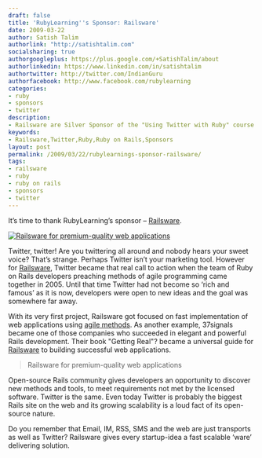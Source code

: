 ```yaml
---
draft: false
title: 'RubyLearning''s Sponsor: Railsware'
date: 2009-03-22
author: Satish Talim
authorlink: "http://satishtalim.com"
socialsharing: true
authorgoogleplus: https://plus.google.com/+SatishTalim/about
authorlinkedin: https://www.linkedin.com/in/satishtalim
authortwitter: http://twitter.com/IndianGuru
authorfacebook: http://www.facebook.com/rubylearning
categories:
- ruby
- sponsors
- twitter
description:
- Railsware are Silver Sponsor of the "Using Twitter with Ruby" course at RubyLearning.
keywords:
- Railsware,Twitter,Ruby,Ruby on Rails,Sponsors
layout: post
permalink: /2009/03/22/rubylearnings-sponsor-railsware/
tags:
- railsware
- ruby
- ruby on rails
- sponsors
- twitter
---
```

It’s time to thank RubyLearning’s sponsor –
[Railsware](http://www.railsware.com/).

[![Railsware for premium-quality web
applications](http://rubylearning.com/images/Railsware125x125.png "Railsware for premium-quality web applications")](http://www.railsware.com/)

Twitter, twitter! Are you twittering all around and nobody hears your
sweet voice? That’s strange. Perhaps Twitter isn’t your marketing tool.
However for<!--more--> [Railsware](http://www.railsware.com/), Twitter became that
real call to action when the team of Ruby on Rails developers preaching
methods of agile programming came together in 2005. Until that time
Twitter had not become so ‘rich and famous’ as it is now, developers
were open to new ideas and the goal was somewhere far away.

With its very first project, Railsware got focused on fast
implementation of web applications using [agile
methods](http://www.railsware.com/be-agile). As another example,
37signals became one of those companies who succeeded in elegant and
powerful Rails development. Their book "Getting Real"? became a
universal guide for [Railsware](http://railsware.com/services) to
building successful web applications.

> Railsware for premium-quality web applications

Open-source Rails community gives developers an opportunity to discover
new methods and tools, to meet requirements not met by the licensed
software. Twitter is the same. Even today Twitter is probably the
biggest Rails site on the web and its growing scalability is a loud fact
of its open-source nature.

Do you remember that Email, IM, RSS, SMS and the web are just transports
as well as Twitter? Railsware gives every startup-idea a fast scalable
‘ware’ delivering solution.

